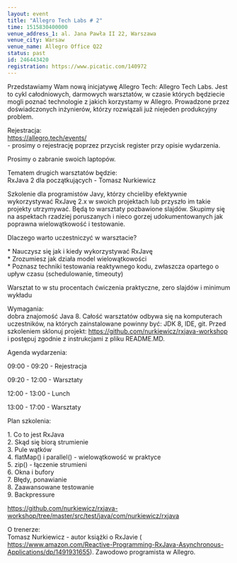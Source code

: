 ```yaml
---
layout: event
title: "Allegro Tech Labs # 2"
time: 1515830400000
venue_address_1: al. Jana Pawła II 22, Warszawa
venue_city: Warsaw
venue_name: Allegro Office Q22
status: past
id: 246443420
registration: https://www.picatic.com/140972
---
```


<p>Przedstawiamy Wam nową inicjatywę Allegro Tech: Allegro Tech Labs. Jest to cykl całodniowych, darmowych warsztatów, w czasie których będziecie mogli poznać technologie z jakich korzystamy w Allegro. Prowadzone przez doświadczonych inżynierów, którzy rozwiązali
  już niejeden produkcyjny problem.</p>
<p>Rejestracja:
  <br/>
  <a href="https://allegro.tech/events/" class="linkified">https://allegro.tech/events/</a>
  <br/>- prosimy o rejestrację poprzez przycisk register przy opisie wydarzenia.</p>
<p>Prosimy o zabranie swoich laptopów.</p>
<p>Tematem drugich warsztatów będzie:
  <br/>RxJava 2 dla początkujących - Tomasz Nurkiewicz</p>
<p>Szkolenie dla programistów Javy, którzy chcieliby efektywnie wykorzystywać RxJavę 2.x w swoich projektach lub przyszło im takie projekty utrzymywać. Będą to warsztaty pozbawione slajdów. Skupimy się na aspektach rzadziej poruszanych i nieco gorzej udokumentowanych
  jak poprawna wielowątkowość i testowanie.</p>
<p>Dlaczego warto uczestniczyć w warsztacie?</p>
<p>* Nauczysz się jak i kiedy wykorzystywać RxJavę
  <br/>* Zrozumiesz jak działa model wielowątkowości
  <br/>* Poznasz techniki testowania reaktywnego kodu, zwłaszcza opartego o upływ czasu (schedulowanie, timeouty)</p>
<p>Warsztat to w stu procentach ćwiczenia praktyczne, zero slajdów i minimum wykładu</p>
<p>Wymagania:
  <br/>dobra znajomość Java 8. Całość warsztatów odbywa się na komputerach uczestników, na których zainstalowane powinny być: JDK 8, IDE, git. Przed szkoleniem sklonuj projekt:
  <a href="https://github.com/nurkiewicz/rxjava-workshop" class="linkified">https://github.com/nurkiewicz/rxjava-workshop</a> i postępuj zgodnie z instrukcjami z pliku README.MD.</p>
<p>Agenda wydarzenia:</p>
<p>09:00 - 09:20 - Rejestracja</p>
<p>09:20 - 12:00 - Warsztaty</p>
<p>12:00 - 13:00 - Lunch</p>
<p>13:00 - 17:00 - Warsztaty</p>
<p>Plan szkolenia:</p>
<p>1. Co to jest RxJava
  <br/>2. Skąd się biorą strumienie
  <br/>3. Pule wątków
  <br/>4. flatMap() i parallel() - wielowątkowość w praktyce
  <br/>5. zip() - łączenie strumieni
  <br/>6. Okna i bufory
  <br/>7. Błędy, ponawianie
  <br/>8. Zaawansowane testowanie
  <br/>9. Backpressure</p>
<p>
  <a href="https://github.com/nurkiewicz/rxjava-workshop/tree/master/src/test/java/com/nurkiewicz/rxjava" class="linkified">https://github.com/nurkiewicz/rxjava-workshop/tree/master/src/test/java/com/nurkiewicz/rxjava</a>
</p>
<p>O trenerze:
  <br/>Tomasz Nurkiewicz - autor książki o RxJavie (
  <a href="https://www.amazon.com/Reactive-Programming-RxJava-Asynchronous-Applications/dp/1491931655" class="linkified">https://www.amazon.com/Reactive-Programming-RxJava-Asynchronous-Applications/dp/1491931655</a>). Zawodowo programista w Allegro.</p>
